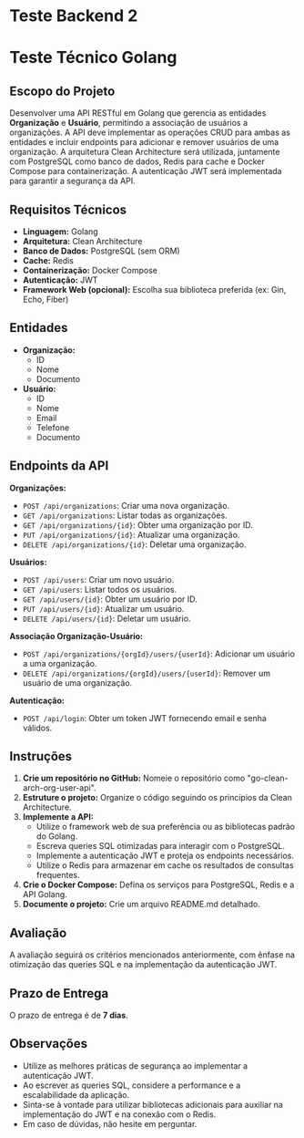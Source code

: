 # Teste Backend 2


# Teste Técnico Golang

## Escopo do Projeto

Desenvolver uma API RESTful em Golang que gerencia as entidades **Organização** e **Usuário**, permitindo a associação de usuários a organizações. A API deve implementar as operações CRUD para ambas as entidades e incluir endpoints para adicionar e remover usuários de uma organização. A arquitetura Clean Architecture será utilizada, juntamente com PostgreSQL como banco de dados, Redis para cache e Docker Compose para containerização. A autenticação JWT será implementada para garantir a segurança da API.

## Requisitos Técnicos

- **Linguagem:** Golang
- **Arquitetura:** Clean Architecture
- **Banco de Dados:** PostgreSQL (sem ORM)
- **Cache:** Redis
- **Containerização:** Docker Compose
- **Autenticação:** JWT
- **Framework Web (opcional):** Escolha sua biblioteca preferida (ex: Gin, Echo, Fiber)

## Entidades

- **Organização:**
    - ID
    - Nome
    - Documento
- **Usuário:**
    - ID
    - Nome
    - Email
    - Telefone
    - Documento

## Endpoints da API

**Organizações:**

- `POST /api/organizations`: Criar uma nova organização.
- `GET /api/organizations`: Listar todas as organizações.
- `GET /api/organizations/{id}`: Obter uma organização por ID.
- `PUT /api/organizations/{id}`: Atualizar uma organização.
- `DELETE /api/organizations/{id}`: Deletar uma organização.

**Usuários:**

- `POST /api/users`: Criar um novo usuário.
- `GET /api/users`: Listar todos os usuários.
- `GET /api/users/{id}`: Obter um usuário por ID.
- `PUT /api/users/{id}`: Atualizar um usuário.
- `DELETE /api/users/{id}`: Deletar um usuário.

**Associação Organização-Usuário:**

- `POST /api/organizations/{orgId}/users/{userId}`: Adicionar um usuário a uma organização.
- `DELETE /api/organizations/{orgId}/users/{userId}`: Remover um usuário de uma organização.

**Autenticação:**

- `POST /api/login`: Obter um token JWT fornecendo email e senha válidos.

## Instruções

1. **Crie um repositório no GitHub:** Nomeie o repositório como "go-clean-arch-org-user-api".
2. **Estruture o projeto:** Organize o código seguindo os princípios da Clean Architecture.
3. **Implemente a API:**
    - Utilize o framework web de sua preferência ou as bibliotecas padrão do Golang.
    - Escreva queries SQL otimizadas para interagir com o PostgreSQL.
    - Implemente a autenticação JWT e proteja os endpoints necessários.
    - Utilize o Redis para armazenar em cache os resultados de consultas frequentes.
4. **Crie o Docker Compose:** Defina os serviços para PostgreSQL, Redis e a API Golang.
5. **Documente o projeto:** Crie um arquivo README.md detalhado.

## Avaliação

A avaliação seguirá os critérios mencionados anteriormente, com ênfase na otimização das queries SQL e na implementação da autenticação JWT.

## Prazo de Entrega

O prazo de entrega é de **7 dias**.

## Observações

- Utilize as melhores práticas de segurança ao implementar a autenticação JWT.
- Ao escrever as queries SQL, considere a performance e a escalabilidade da aplicação.
- Sinta-se à vontade para utilizar bibliotecas adicionais para auxiliar na implementação do JWT e na conexão com o Redis.
- Em caso de dúvidas, não hesite em perguntar.
